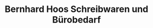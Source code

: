 ---
title: "Bernhard Hoos Schreibwaren und Bürobedarf"
url: /kirchhain/bernhard-hoos-schreibwaren-und-buerobedarf/
shop: Schreibwaren
---